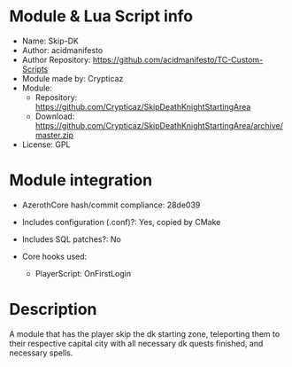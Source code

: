 # Module & Lua Script info

- Name: Skip-DK
- Author: acidmanifesto
- Author Repository: https://github.com/acidmanifesto/TC-Custom-Scripts
- Module made by: Crypticaz
- Module:
  + Repository: https://github.com/Crypticaz/SkipDeathKnightStartingArea
  + Download: https://github.com/Crypticaz/SkipDeathKnightStartingArea/archive/master.zip
- License: GPL

# Module integration

- AzerothCore hash/commit compliance: 28de039
- Includes configuration (.conf)?: Yes, copied by CMake
- Includes SQL patches?: No

- Core hooks used:
    + PlayerScript: OnFirstLogin

# Description

A module that has the player skip the dk starting zone, teleporting them to their respective capital city with all necessary dk quests finished, and necessary spells.
